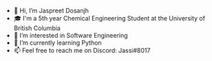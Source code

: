 - 👋 Hi, I’m Jaspreet Dosanjh
- 🎓 I'm a 5th year Chemical Engineering Student at the University of British Columbia
- 👀 I’m interested in Software Engineering
- 🌱 I’m currently learning Python
- 📫 Feel free to reach me on Discord: Jassi#8017

<!---
JaspreetDosanjh/JaspreetDosanjh is a ✨ special ✨ repository because its `README.md` (this file) appears on your GitHub profile.
You can click the Preview link to take a look at your changes.
--->
